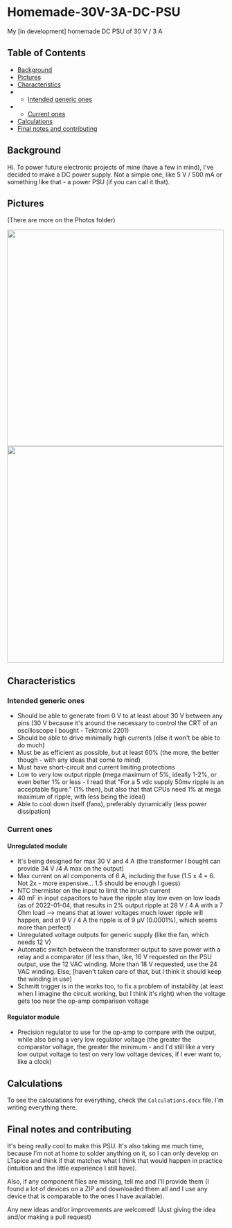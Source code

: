 # Homemade-30V-3A-DC-PSU
My \[in development\] homemade DC PSU of 30 V / 3 A

## Table of Contents
- [Background](#background)
- [Pictures](#pictures)
- [Characteristics](#characteristics)
- - [Intended generic ones](#intended-generic-ones)
- - [Current ones](#current-ones)
- [Calculations](#calculations)
- [Final notes and contributing](#final-notes-and-contributing)

## Background
Hi. To power future electronic projects of mine (have a few in mind), I've decided to make a DC power supply. Not a simple one, like 5 V / 500 mA or something like that - a power PSU (if you can call it that).

## Pictures
(There are more on the Photos folder)

<img src="Photos/IMG_20220916_185118_0.jpg" width="500"><img src="Photos/IMG_20220613_200632_0.jpg" width="500">

## Characteristics
### Intended generic ones
- Should be able to generate from 0 V to at least about 30 V between any pins (30 V because it's around the necessary to control the CRT of an oscilloscope I bought - Tektronix 2201)
- Should be able to drive minimally high currents (else it won't be able to do much)
- Must be as efficient as possible, but at least 60% (the more, the better though - with any ideas that come to mind)
- Must have short-circuit and current limiting protections
- Low to very low output ripple (mega maximum of 5%, ideally 1-2%, or even better 1% or less - I read that "For a 5 vdc supply 50mv ripple is an acceptable figure." (1% then), but also that that CPUs need 1% at mega maximum of ripple, with less being the ideal)
- Able to cool down itself (fans), preferably dynamically (less power dissipation)
### Current ones
#### Unregulated module
- It's being designed for max 30 V and 4 A (the transformer I bought can provide 34 V /4 A max on the output)
- Max current on all components of 6 A, including the fuse (1.5 x 4 = 6. Not 2x - more expensive... 1.5 should be enough I guess)
- NTC thermistor on the input to limit the inrush current
- 40 mF in input capacitors to have the ripple stay low even on low loads (as of 2022-01-04, that results in 2% output ripple at 28 V / 4 A with a 7 Ohm load --> means that at lower voltages much lower ripple will happen, and at 9 V / 4 A the ripple is of 9 µV (0.0001%), which seems more than perfect)
- Unregulated voltage outputs for generic supply (like the fan, which needs 12 V)
- Automatic switch between the transformer output to save power with a relay and a comparator (if less than, like, 16 V requested on the PSU output, use the 12 VAC winding. More than 18 V requested, use the 24 VAC winding. Else, \[haven't taken care of that, but I think it should keep the winding in use\]
- Schmitt trigger is in the works too, to fix a problem of instability (at least when I imagine the circuit working, but I think it's right) when the voltage gets too near the op-amp comparison voltage
#### Regulator module
- Precision regulator to use for the op-amp to compare with the output, while also being a very low regulator voltage (the greater the comparator voltage, the greater the minimum - and I'd still like a very low output voltage to test on very low voltage devices, if I ever want to, like a clock)

## Calculations
To see the calculations for everything, check the `Calculations.docx` file. I'm writing everything there.

## Final notes and contributing
It's being really cool to make this PSU. It's also taking me much time, because I'm not at home to solder anything on it, so I can only develop on LTspice and think if that matches what I think that would happen in practice (intuition and the little experience I still have).

Also, if any component files are missing, tell me and I'll provide them (I found a lot of devices on a ZIP and downloaded them all and I use any device that is comparable to the ones I have available).

Any new ideas and/or improvements are welcomed! (Just giving the idea and/or making a pull request)
